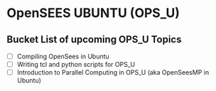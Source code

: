 # OpenSEES UBUNTU (OPS_U)

## Bucket List of upcoming OPS_U Topics
	
- [ ] Compiling OpenSees in Ubuntu
- [ ] Writing tcl and python scripts for OPS_U
- [ ] Introduction to Parallel Computing in OPS_U (aka OpenSeesMP in Ubuntu)
